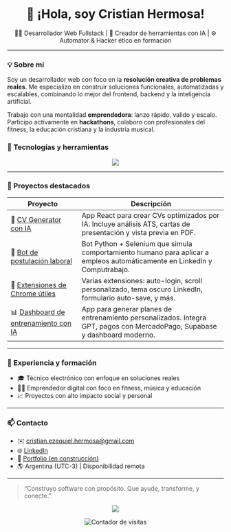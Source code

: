 <h1 align="center">👋 ¡Hola, soy Cristian Hermosa!</h1>

<p align="center">
  🧑‍💻 Desarrollador Web Fullstack | 🧠 Creador de herramientas con IA | ⚙️ Automator & Hacker ético en formación
</p>

---

### 💡 Sobre mí

Soy un desarrollador web con foco en la **resolución creativa de problemas reales**. Me especializo en construir soluciones funcionales, automatizadas y escalables, combinando lo mejor del frontend, backend y la inteligencia artificial.

Trabajo con una mentalidad **emprendedora**: lanzo rápido, valido y escalo. Participo activamente en **hackathons**, colaboro con profesionales del fitness, la educación cristiana y la industria musical.

### 🚀 Tecnologías y herramientas

<p align="center"> 
  <img src="https://skillicons.dev/icons?i=js,react,tailwind,nodejs,express,supabase,mysql,python,selenium,docker,github" />
</p>

---

### 🧩 Proyectos destacados

| Proyecto | Descripción |
| ------- | ----------- |
| 🧠 [CV Generator con IA](https://auto-cv-generator.vercel.app/) | App React  para crear CVs optimizados por IA. Incluye análisis ATS, cartas de presentación y vista previa en PDF. |
| 🤖 [Bot de postulación laboral](https://github.com/cristianeze16/bot_telegram) | Bot Python + Selenium que simula comportamiento humano para aplicar a empleos automáticamente en LinkedIn y Computrabajo. |
| 🧱 [Extensiones de Chrome útiles](https://github.com/cristianeze16) | Varias extensiones: auto-login, scroll personalizado, tema oscuro LinkedIn, formulario auto-save, y más. |
| 📊 [Dashboard de entrenamiento con IA](https://coachfitai.tech) | App para generar planes de entrenamiento personalizados. Integra GPT, pagos con MercadoPago, Supabase y dashboard moderno. |

---

### 📌 Experiencia y formación

- 🎓 Técnico electrónico con enfoque en soluciones reales
- 🏋️‍♂️ Emprendedor digital con foco en fitness, música y educación
- 📈 Proyectos con alto impacto social y personal

---

### 📫 Contacto

- ✉️ cristian.ezequiel.hermosa@gmail.com  
- 🌐 [LinkedIn](https://www.linkedin.com/in/cristian-hermosa-)  
- 🔗 [Portfolio (en construcción)](https://cristian-portfolio-web.vercel.app)  
- 🌎 Argentina (UTC-3) | Disponibilidad remota

---

> “Construyo software con propósito. Que ayude, transforme, y conecte.”

<p align="center">
  <img src="https://github-readme-stats.vercel.app/api?username=cristianeze16&show_icons=true&theme=radical" />
</p>
<p align="center">
  <img src="https://komarev.com/ghpvc/?username=cristianeze16&label=Visitas&color=blueviolet&style=flat" alt="Contador de visitas" />
</p>